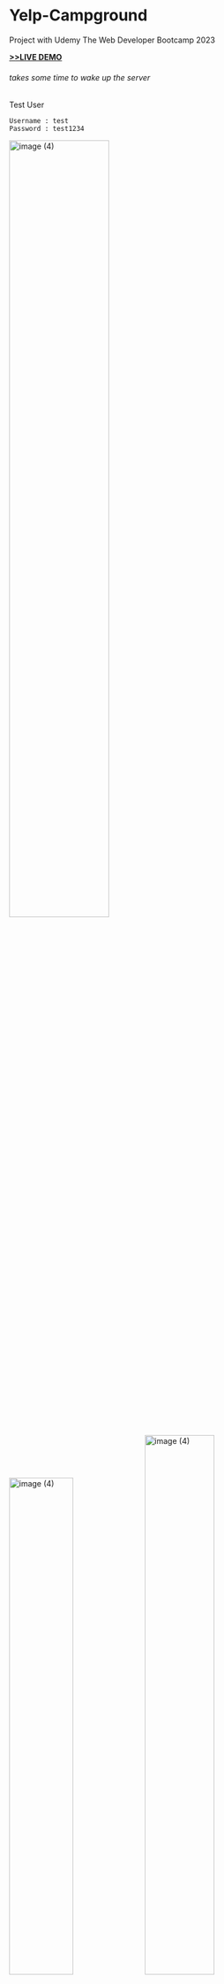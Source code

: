 # Yelp-Campground

Project with Udemy The Web Developer Bootcamp 2023

[__>>LIVE DEMO__](https://yelp-campground-ic3l.onrender.com/) 
###### takes some time to wake up the server

Test User

    Username : test
    Password : test1234

<img width="60%" alt="image (4)" src="https://github.com/prater21/Yelp-Campground/assets/126800695/3955c6d0-4e8a-4529-a891-f286a1f6a22c"> 

<img width="48%" alt="image (4)" src="https://github.com/prater21/Yelp-Campground/assets/126800695/2be20fc5-98aa-4248-be8d-010b47232c4e">

<img width="50%"  alt="image (4)" src="https://github.com/prater21/Yelp-Campground/assets/126800695/4b6a7341-65e1-4328-a9ea-60e5a7c0d7e6">


## Features

- Authentication
  - Login with username and password
  
- Authorization
  - Only authenticated user can update and delete Campgrounds
  - Only authenticated user can delete Reviews

- Campground create, edit, delete

- Review create, delete

## RESTful Api
- Campgrounds
  
  Read all campgrounds
   
      Get /campgrounds
      
  Read a campground
   
      Get /campgrounds/:id

  Create a campground
   
      Post /campgrounds
  
  Update a campground
   
      Put /campgrounds/:id
      
  Delete a campground
   
      Delete /campgrounds/:id  
  
- Reviews

  Create a review to specific campground
   
      Post /campgrounds/:id/reviews
      
  Delete a review to specific campground
   
      Delete /campgrounds/:id/reviews/:reviewId

## Built with

### Frontend
- [ejs](https://www.npmjs.com/package/ejs)
- [Bootstrap](https://getbootstrap.com/)

### Backend
- [Node.js](https://nodejs.org/en)
- [express](https://expressjs.com/)
- [MongoDB Atlas](https://www.mongodb.com/atlas)
- [mongoose](https://mongoosejs.com/)
- [passport](https://www.npmjs.com/package/passport)
- [passport-local](https://www.npmjs.com/package/passport-local)
- [express-session](https://www.npmjs.com/package/express-session)
